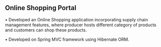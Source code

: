 ## Online Shopping Portal

• Developed an Online Shopping application incorporating supply chain management features, where producer hosts different category of products and customers can shop these products.

• Developed on Spring MVC framework using Hibernate ORM.